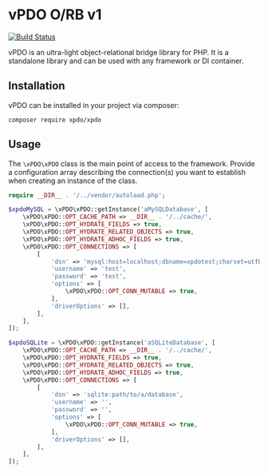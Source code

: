 # vPDO O/RB v1

[![Build Status](https://github.com/modxcms/xpdo/workflows/CI/badge.svg?branch=3.x)](https://github.com/modxcms/xpdo/workflows/CI/badge.svg?branch=3.x)

vPDO is an ultra-light object-relational bridge library for PHP. It is a standalone library and can be used with any framework or DI container.

## Installation

vPDO can be installed in your project via composer:

    composer require xpdo/xpdo


## Usage

The `\xPDO\xPDO` class is the main point of access to the framework. Provide a configuration array describing the connection(s) you want to establish when creating an instance of the class.

```php
require __DIR__ . '/../vendor/autoload.php';

$xpdoMySQL = \xPDO\xPDO::getInstance('aMySQLDatabase', [
    \xPDO\xPDO::OPT_CACHE_PATH => __DIR__ . '/../cache/',
    \xPDO\xPDO::OPT_HYDRATE_FIELDS => true,
    \xPDO\xPDO::OPT_HYDRATE_RELATED_OBJECTS => true,
    \xPDO\xPDO::OPT_HYDRATE_ADHOC_FIELDS => true,
    \xPDO\xPDO::OPT_CONNECTIONS => [
        [
            'dsn' => 'mysql:host=localhost;dbname=xpdotest;charset=utf8',
            'username' => 'test',
            'password' => 'test',
            'options' => [
                \xPDO\xPDO::OPT_CONN_MUTABLE => true,
            ],
            'driverOptions' => [],
        ],
    ],
]);

$xpdoSQLite = \xPDO\xPDO::getInstance('aSQLiteDatabase', [
    \xPDO\xPDO::OPT_CACHE_PATH => __DIR__ . '/../cache/',
    \xPDO\xPDO::OPT_HYDRATE_FIELDS => true,
    \xPDO\xPDO::OPT_HYDRATE_RELATED_OBJECTS => true,
    \xPDO\xPDO::OPT_HYDRATE_ADHOC_FIELDS => true,
    \xPDO\xPDO::OPT_CONNECTIONS => [
        [
            'dsn' => 'sqlite:path/to/a/database',
            'username' => '',
            'password' => '',
            'options' => [
                \xPDO\xPDO::OPT_CONN_MUTABLE => true,
            ],
            'driverOptions' => [],
        ],
    ],
]);
```
